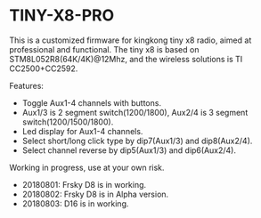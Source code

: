 # TINY-X8-PRO
This is a customized firmware for kingkong tiny x8 radio, aimed at professional and functional.
The tiny x8 is based on STM8L052R8(64K/4K)@12Mhz, and the wireless solutions is TI CC2500+CC2592.

Features:
* Toggle Aux1-4 channels with buttons.
* Aux1/3 is 2 segment switch(1200/1800), Aux2/4 is 3 segment switch(1200/1500/1800).
* Led display for Aux1-4 channels.
* Select short/long click type by dip7(Aux1/3) and dip8(Aux2/4).
* Select channel reverse by dip5(Aux1/3) and dip6(Aux2/4).

Working in progress, use at your own risk.
* 20180801: Frsky D8 is in working.
* 20180802: Frsky D8 is in Alpha version. 
* 20180803: D16 is in working.




